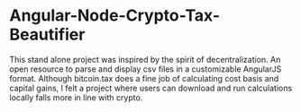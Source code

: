 # Angular-Node-Crypto-Tax-Beautifier
This stand alone project was inspired by the spirit of decentralization.
An open resource to parse and display csv files in a customizable AngularJS format.
Although bitcoin.tax does a fine job of calculating cost basis and capital gains,
I felt a project where users can download and run calculations locally falls more 
in line with crypto.
